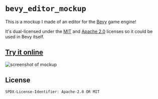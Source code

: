 # `bevy_editor_mockup`

This is a mockup I made of an editor for the [Bevy](https://bevyengine.org/) game engine!

It's dual-licensed under the [MIT](LICENSE-MIT) and [Apache 2.0](LICENSE-APACHE) licenses so it could be used in Bevy itself.

## [Try it online](https://asour8.github.io/bevy_editor_mockup/editor/)

![screenshot of mockup](https://github.com/asour8/bevy_editor_mockup/assets/52638772/497f2593-8758-4b03-a4c7-49debeff0cb1)

## License

`SPDX-License-Identifier: Apache-2.0 OR MIT`
